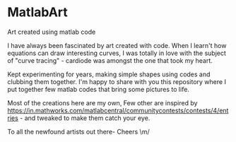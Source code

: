 # MatlabArt
Art created using matlab code 

I have always been fascinated by art created with code. 
When I learn't how equations can draw interesting curves, I was totally in love with the subject of "curve tracing" - cardiode was amongst the one that took my heart. 

Kept experimenting for years, making simple shapes using codes and clubbing them together. 
I'm happy to share with you this repository where I put together few matlab codes that bring some pictures to life. 

Most of the creations here are my own, Few other are inspired by https://in.mathworks.com/matlabcentral/communitycontests/contests/4/entries - and tweaked to make them catch your eye. 

To all the newfound artists out there- Cheers \m/
